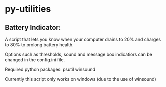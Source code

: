 # py-utilities

## Battery Indicator:

A script that lets you know when your computer drains to 20% and charges to 80% to prolong battery health.

Options such as thresholds, sound and message box indicatiors can be changed in the config.ini file.

Required python packages:
psutil
winsound

Currently this script only works on windows (due to the use of winsound)
